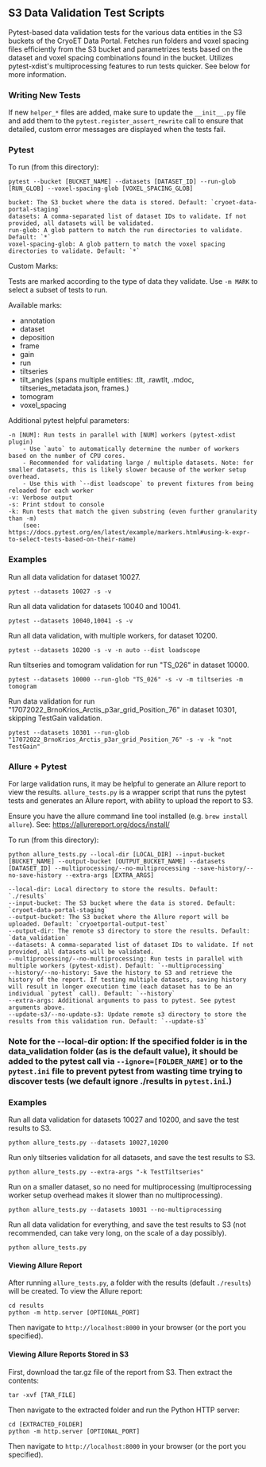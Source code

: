 ## S3 Data Validation Test Scripts

Pytest-based data validation tests for the various data entities in the S3 buckets of the CryoET Data Portal. Fetches run folders and voxel spacing files efficiently from the S3 bucket and parametrizes tests based on the dataset and voxel spacing combinations found in the bucket. Utilizes pytest-xdist's multiprocessing features to run tests quicker. See below for more information.

### Writing New Tests

If new `helper_*` files are added, make sure to update the `__init__.py` file and add them to the `pytest.register_assert_rewrite` call to ensure that detailed, custom error messages are displayed when the tests fail.

### Pytest

To run (from this directory):

```
pytest --bucket [BUCKET_NAME] --datasets [DATASET_ID] --run-glob [RUN_GLOB] --voxel-spacing-glob [VOXEL_SPACING_GLOB]

bucket: The S3 bucket where the data is stored. Default: `cryoet-data-portal-staging`
datasets: A comma-separated list of dataset IDs to validate. If not provided, all datasets will be validated.
run-glob: A glob pattern to match the run directories to validate. Default: `*`
voxel-spacing-glob: A glob pattern to match the voxel spacing directories to validate. Default: `*`
```

Custom Marks:

Tests are marked according to the type of data they validate. Use `-m MARK` to select a subset of tests to run.

Available marks:

- annotation
- dataset
- deposition
- frame
- gain
- run
- tiltseries
- tilt_angles (spans multiple entities: .tlt, .rawtlt, .mdoc, tiltseries_metadata.json, frames.)
- tomogram
- voxel_spacing

Additional pytest helpful parameters:

```
-n [NUM]: Run tests in parallel with [NUM] workers (pytest-xdist plugin)
    - Use `auto` to automatically determine the number of workers based on the number of CPU cores.
    - Recommended for validating large / multiple datasets. Note: for smaller datasets, this is likely slower because of the worker setup overhead.
    - Use this with `--dist loadscope` to prevent fixtures from being reloaded for each worker
-v: Verbose output
-s: Print stdout to console
-k: Run tests that match the given substring (even further granularity than -m)
    (see: https://docs.pytest.org/en/latest/example/markers.html#using-k-expr-to-select-tests-based-on-their-name)
```

### Examples

Run all data validation for dataset 10027.

```
pytest --datasets 10027 -s -v
```

Run all data validation for datasets 10040 and 10041.

```
pytest --datasets 10040,10041 -s -v
```

Run all data validation, with multiple workers, for dataset 10200.

```
pytest --datasets 10200 -s -v -n auto --dist loadscope
```

Run tiltseries and tomogram validation for run "TS_026" in dataset 10000.

```
pytest --datasets 10000 --run-glob "TS_026" -s -v -m tiltseries -m tomogram
```

Run data validation for run "17072022_BrnoKrios_Arctis_p3ar_grid_Position_76" in dataset 10301, skipping TestGain validation.

```
pytest --datasets 10301 --run-glob "17072022_BrnoKrios_Arctis_p3ar_grid_Position_76" -s -v -k "not TestGain"
```

### Allure + Pytest

For large validation runs, it may be helpful to generate an Allure report to view the results. `allure_tests.py` is a wrapper script that runs the pytest tests and generates an Allure report, with ability to upload the report to S3.

Ensure you have the allure command line tool installed (e.g. `brew install allure`). See: https://allurereport.org/docs/install/

To run (from this directory):

```
python allure_tests.py --local-dir [LOCAL_DIR] --input-bucket [BUCKET_NAME] --output-bucket [OUTPUT_BUCKET_NAME] --datasets [DATASET_ID] --multiprocessing/--no-multiprocessing --save-history/--no-save-history --extra-args [EXTRA_ARGS]

--local-dir: Local directory to store the results. Default: `./results`
--input-bucket: The S3 bucket where the data is stored. Default: `cryoet-data-portal-staging`
--output-bucket: The S3 bucket where the Allure report will be uploaded. Default: `cryoetportal-output-test`
--output-dir: The remote s3 directory to store the results. Default: `data_validation`
--datasets: A comma-separated list of dataset IDs to validate. If not provided, all datasets will be validated.
--multiprocessing/--no-multiprocessing: Run tests in parallel with multiple workers (pytest-xdist). Default: `--multiprocessing`
--history/--no-history: Save the history to S3 and retrieve the history of the report. If testing multiple datasets, saving history will result in longer execution time (each dataset has to be an individual `pytest` call). Default: `--history`
--extra-args: Additional arguments to pass to pytest. See pytest arguments above.
--update-s3/--no-update-s3: Update remote s3 directory to store the results from this validation run. Default: `--update-s3`
```

### Note for the --local-dir option: If the specified folder is in the data_validation folder (as is the default value), it should be added to the pytest call via `--ignore=[FOLDER_NAME]` or to the `pytest.ini` file to prevent pytest from wasting time trying to discover tests (we default ignore ./results in `pytest.ini`.)

### Examples

Run all data validation for datasets 10027 and 10200, and save the test results to S3.

```
python allure_tests.py --datasets 10027,10200
```

Run only tiltseries validation for all datasets, and save the test results to S3.

```
python allure_tests.py --extra-args "-k TestTiltseries"
```

Run on a smaller dataset, so no need for multiprocessing (multiprocessing worker setup overhead makes it slower than no multiprocessing).

```
python allure_tests.py --datasets 10031 --no-multiprocessing
```

Run all data validation for everything, and save the test results to S3 (not recommended, can take very long, on the scale of a day possibly).

```
python allure_tests.py
```

#### Viewing Allure Report

After running `allure_tests.py`, a folder with the results (default `./results`) will be created. To view the Allure report:

```
cd results
python -m http.server [OPTIONAL_PORT]
```

Then navigate to `http://localhost:8000` in your browser (or the port you specified).

#### Viewing Allure Reports Stored in S3

First, download the tar.gz file of the report from S3. Then extract the contents:

```
tar -xvf [TAR_FILE]
```

Then navigate to the extracted folder and run the Python HTTP server:

```
cd [EXTRACTED_FOLDER]
python -m http.server [OPTIONAL_PORT]
```

Then navigate to `http://localhost:8000` in your browser (or the port you specified).
